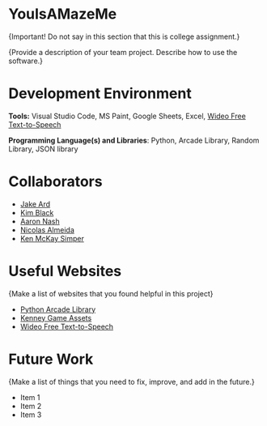 # YouIsAMazeMe

{Important!  Do not say in this section that this is college assignment.}

{Provide a description of your team project.  Describe how to use the software.}

# Development Environment

**Tools:** Visual Studio Code, MS Paint, Google Sheets, Excel, [Wideo Free Text-to-Speech](https://wideo.co/text-to-speech/)

**Programming Language(s) and Libraries**: Python, Arcade Library, Random Library, JSON library

# Collaborators

* [Jake Ard](https://github.com/jakeard)
* [Kim Black](https://github.com/Kim-Quirk)
* [Aaron Nash](https://github.com/aaronhnash)
* [Nicolas Almeida](https://github.com/Rathianno)
* [Ken McKay Simper](https://github.com/ksimper97)

# Useful Websites

{Make a list of websites that you found helpful in this project}
* [Python Arcade Library](https://api.arcade.academy/en/latest/)
* [Kenney Game Assets](https://www.kenney.nl/assets)
* [Wideo Free Text-to-Speech](https://wideo.co/text-to-speech/)

# Future Work

{Make a list of things that you need to fix, improve, and add in the future.}
* Item 1
* Item 2
* Item 3
